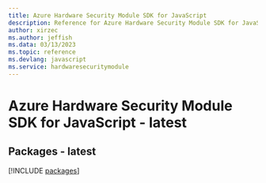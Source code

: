 ```yaml
---
title: Azure Hardware Security Module SDK for JavaScript
description: Reference for Azure Hardware Security Module SDK for JavaScript
author: xirzec
ms.author: jeffish
ms.data: 03/13/2023
ms.topic: reference
ms.devlang: javascript
ms.service: hardwaresecuritymodule
---
```

# Azure Hardware Security Module SDK for JavaScript - latest
## Packages - latest
[!INCLUDE [packages](hardware-security-module-index.md)]